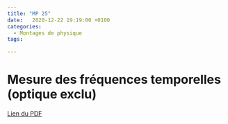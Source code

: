 ```yaml
---
title: "MP 25"
date:   2020-12-22 19:19:00 +0100
categories:
  - Montages de physique
tags:

---
```

# Mesure des fréquences temporelles (optique exclu)

[Lien du PDF](/assets/pdf/LC16.pdf)

<object class="pdf fitvidsignore" data="/assets/pdf/LC16.pdf" type="application/pdf"></object>
